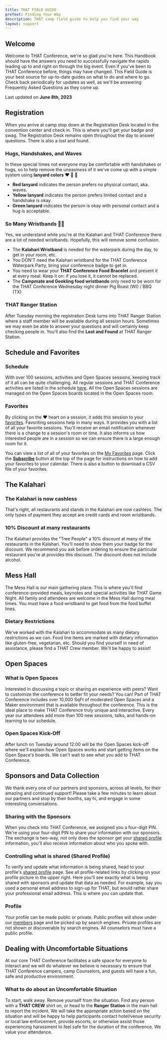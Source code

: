 ```yaml
---
title: THAT FIELD GUIDE
preText: Finding Your Way
description: THAT camp field guide to help you find your way
layout: support
---
```


<div class="max-w-prose mx-auto">
  <div class= "prose prose-lg text-gray-500">

## Welcome

Welcome to THAT Conference, we're so glad you're here. This Handbook should have the answers you need to successfully navigate the rapids leading up to and right on through the big event. Even if you've been to THAT Conference before, things may have changed. This Field Guide is your best source for up-to-date guides on what to do and where to go. Check back periodically for updates as well, as we'll be answering Frequently Asked Questions as they come up.

Last updated on **June 8th, 2023**

## Registration

When you arrive at camp stop down at the Registration Desk located in the convention center and check in. This is where you'll get your badge and swag. The Registration Desk remains open throughout the day to answer questions. There is also a lost and found.

### Hugs, Handshakes, and Waves

In these special times not everyone may be comfortable with handshakes or hugs, so to help remove the uneasiness of it we've come up with a simple system using **lanyard colors** ❤️ 💛 💚

- **Red lanyard** indicates the person prefers no physical contact, aka. waves.
- **Yellow lanyard** indicates the person prefers limited contact and a handshake is okay.
- **Green lanyard** indicates the person is okay with personal contact and a hug is acceptable.

### So Many Wristbands 😵‍💫

Yes, we understand while you're at the Kalahari and THAT Conference there are a lot of needed wristbands. Hopefully, this will remove some confusion.

- The **Kalahari Wristband** is needed for the waterpark during the day, to get in your room, etc.
- You DON'T need the Kalahari wristband for the THAT Conference Waterpark Party, bring your conference badge to get in.
- You need to wear your **THAT Conference Food Bracelet** and present it at every meal. Keep it on: if you lose it, it cannot be replaced.
- The **Campmate and Geekling food wristbands** only need to be worn for the THAT Conference Wednesday night dinner Pig Roast (WI) / BBQ (TX)

### THAT Ranger Station

After Tuesday morning the registration Desk turns into THAT Ranger Station where a staff member will be available during all session hours. Sometimes we may even be able to answer your questions and will certainly keep checking people in. You'll also find the **Lost and Found** at THAT Ranger Station.

## Schedule and Favorites

### Schedule

With over 100 sessions, activities and Open Spaces sessions, keeping track of it all can be quite challenging. All regular sessions and THAT Conference activities are listed in the schedule [here](/activities/). All the Open Spaces sessions are managed on the Open Spaces boards located in the Open Spaces room.

### Favorites

By clicking on the ❤️ heart on a session, it adds this session to your [favorites](/my/favorites/). Favoriting sessions help in many ways. It provides you with a list of all your favorite sessions. You'll receive an email notification whenever there is a change to a session's room or time. It also informs us how interested people are in a session so we can ensure there is a large enough room for it.

You can view a list of all of your favorites on the [My Favorites](/my/favorites/) page. Click the **[Subscribe](/support/my-favorites-icalendar/)** button at the top of the page for instructions on how to add your favorites to your calendar. There is also a button to download a CSV file of your favorites.

## The Kalahari

### The Kalahari is now cashless

That's right, all restaurants and stands in the Kalahari are now cashless. The only types of payment they accept are credit cards and room wristbands.

### 10% Discount at many restaurants

The Kalahari provides the "Tree People" a 10% discount at many of the restaurants in the Kalahari. You'll need to show them your badge for the discount. We recommend you ask before ordering to ensure the particular restaurant you're at provides this discount. The discount does not include alcohol.

## Mess Hall

The Mess Hall is our main gathering place. This is where you'll find conference-provided meals, keynotes and special activities like THAT Game Night. All family and attendees are welcome in the Mess Hall during meal times. You must have a food wristband to get food from the food buffet lines.

### Dietary Restrictions

We've worked with the Kalahari to accommodate as many dietary restrictions as we can. Food line items are marked with dietary information like gluten-free, vegetarian, etc. Should you find yourself in need of assistance, please find a THAT Crew member. We'll be happy to assist!

## Open Spaces

### What is Open Spaces

Interested in discussing a topic or sharing an experience with peers? Want to customize the conference to better fit your needs? You can! Part of THAT Conference includes over 10,000 SqFt of moderated Open Spaces and a Maker environment that is available throughout the conference. This is the ideal place to make THAT Conference truly unique and interactive. Every year our attendees add more than 100 new sessions, talks, and hands-on learning to our schedule.

### Open Spaces Kick-Off

After lunch on Tuesday around 12:00 will be the Open Spaces kick-off where we'll explain how Open Spaces works and start getting items on the Open Space's boards. We can't wait to see what you add to THAT Conference.

## Sponsors and Data Collection

We thank every one of our partners and sponsors, across all levels, for their amazing and continued support! Please take a few minutes to learn about our partners and stop by their booths, say hi, and engage in some interesting conversations.

### Sharing with the Sponsors

When you check into THAT Conference, we assigned you a four-digit PIN. We're using your four-digit PIN to share your information with our sponsors. The exchange is two-way, not only does the sponsor get your [shared profile](/my/profiles/shared/) information, you'll also receive information about who you spoke with.

### Controlling what is shared (Shared Profile)

To verify and update what information is being shared, head to your profile's [shared profile](/my/profiles/shared/) page. See all profile-related links by clicking on your profile picture in the upper right. Here you'll see exactly what is being shared with sponsors and update that data as needed. For example, say you used a personal email address to sign-up for THAT, but would rather share your professional email address. This is where you can update that.

### Profile

Your profile can be made public or private. Public profiles will show under our [members]('/members/') page and be picked up by search engines. Private profiles are not shown or discoverable by search engines. All counselors must have a public profile.

## Dealing with Uncomfortable Situations

At our core THAT Conference facilitates a safe space for everyone to interact and we will do whatever we believe is necessary to ensure that THAT Conference campers, camp Counselors, and guests will have a fun, safe and productive environment.

### What to do about an Uncomfortable Situation

To start, walk away. Remove yourself from the situation. Find any person with a **THAT CREW** shirt on, or head to the **Ranger Station** in the main hall to report the incident. We will take the appropriate action based on the situation and will be happy to help participants contact hotel/venue security or local law enforcement, provide escorts, or otherwise assist those experiencing harassment to feel safe for the duration of the conference. We value your attendance.

 </div>
</div>
